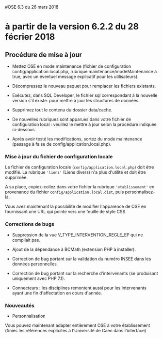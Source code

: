 #OSE 6.3 du 26 mars 2018 
# à partir de la version 6.2.2 du 28 fécrier 2018

## Procédure de mise à jour
* Mettez OSE en mode maintenance (fichier de configuration config/application.local.php, 
rubrique maintenance/modeMaintenance à true, avec un éventuel message explicatif pour les utilisateurs).

* Décompressez le nouveau paquet pour remplacer les fichiers existants.

* Exécutez, dans SQL Developer, le fichier sql correspondant à la nouvelle version s'il existe. 
pour mettre à jour les structures de données.

* Supprimez tout le contenu du dossier data/cache.

* De nouvelles rubriques sont apparues dans votre fichier de configuration local :
veuillez le mettre à jour selon la procédure indiquée ci-dessous.

* Après avoir testé les modifications, sortez du mode maintenance (passage à false de config/application.local.php).

### Mise à jour du fichier de configuration locale
Le fichier de configuration locale (`config/application.local.php`) doit être modifié.
La rubrique `'liens'` (Liens divers) n'a plus d'utilité et doit être supprimée.

A sa place, copiez-collez dans votre fichier la rubrique `'etablissement'` en provenance 
du fichier `config/application.local.dist`, puis personnalisez-là.

Vous avez maintenant la possibilité de modifier l'apparence de OSE en fournissant une URL qui
pointe vers une feuille de style CSS.


### Corrections de bugs

* Suppression de la vue V_TYPE_INTERVENTION_REGLE_EP qui ne compilait pas.

* Ajout de la dépendance à BCMath (extension PHP à installer).

* Correction de bug portant sur la validation du numéro INSEE dans les données personnelles.

* Correction de bug portant sur la recherche d'intervenants (se produisant uniquement avec PHP 7.1).

* Connecteurs : les disciplines remontent aussi pour les intervenants ayant une fin d'affectation en cours d'année.

### Nouveautés

* Personnalisation

Vous pouvez maintenant adapter entièrement OSE à votre établissement (finies les références explicites à l'Université de Caen dans l'interface)
